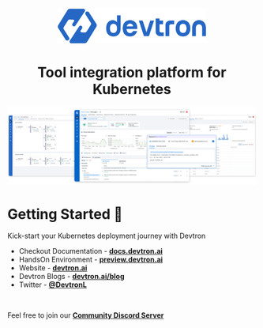 <p align="center"><img width="300"  src="https://raw.githubusercontent.com/devtron-labs/.github/main/assets/devtron.png">
<h1 align= "center">Tool integration platform for Kubernetes</h1>
</p>
<img src="https://raw.githubusercontent.com/devtron-labs/.github/main/assets/devtron-feat-glance.png"></img>

<h1>Getting Started 🚀</h1>
<p>Kick-start your Kubernetes deployment journey with Devtron</p>

<ul>
    <li>Checkout Documentation - <a href="https://docs.devtron.ai/" target="_blank"><strong>docs.devtron.ai</strong></a></li>
    <li>HandsOn Environment - <a href="https://preview.devtron.ai/dashboard/" target="_blank"><strong>preview.devtron.ai</strong></a></li>
    <li>Website - <a href="https://devtron.ai/" target="_blank"><strong>devtron.ai</strong></a></li>
    <li>Devtron Blogs - <a href="https://devtron.ai/blog/" target="_blank"><strong>devtron.ai/blog</strong></a></li>
    <li>Twitter - <a href="https://twitter.com/DevtronL" target="_blank"><strong>@DevtronL</strong></a></li>
</ul>
<br>
<p>Feel free to join our <a href="https://discord.gg/jsRG5qx2gp" target="_blank"><strong>Community Discord Server</strong></a></p>
